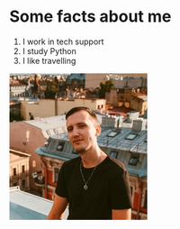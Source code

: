 # Some facts about me
1. I work in tech support
2. I study Python
3. I like travelling


![Here is a picture of me:](/me.jpg)


